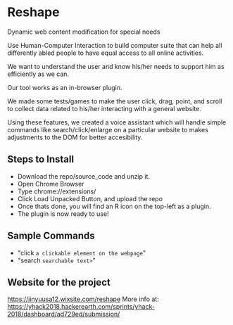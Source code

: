 # Reshape
Dynamic web content modification for special needs

Use Human-Computer Interaction to build computer suite that can help all differently abled people to have equal access to all online activities.

We want to understand the user and know his/her needs to support him as efficiently as we can.

Our tool works as an in-browser plugin.

We made some tests/games to make the user click, drag, point, and scroll to collect data related to his/her interacting with a general website.

Using these features, we created a voice assistant which will handle simple commands like search/click/enlarge on a particular website to makes adjustments to the DOM for better accesibility.

## Steps to Install

* Download the repo/source_code and unzip it.
* Open Chrome Browser
* Type chrome://extensions/
* Click Load Unpacked Button, and upload the repo
* Once thats done, you will find an R icon on the top-left as a plugin.
* The plugin is now ready to use!

## Sample Commands

* "click `a clickable element on the webpage`"
* "search `searchable text>`"

## Website for the project
https://jinyuusa12.wixsite.com/reshape
More info at: https://yhack2018.hackerearth.com/sprints/yhack-2018/dashboard/ad729ed/submission/
